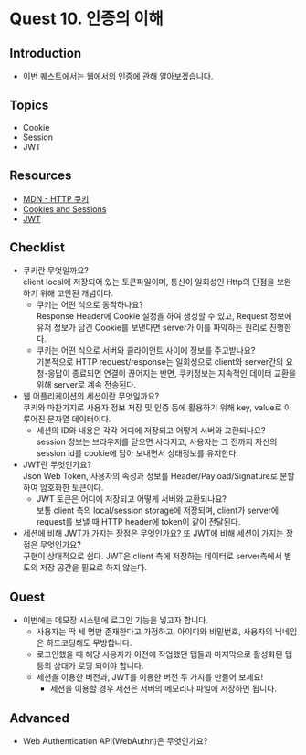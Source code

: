 # Quest 10. 인증의 이해

## Introduction

- 이번 퀘스트에서는 웹에서의 인증에 관해 알아보겠습니다.

## Topics

- Cookie
- Session
- JWT

## Resources

- [MDN - HTTP 쿠키](https://developer.mozilla.org/ko/docs/Web/HTTP/Cookies)
- [Cookies and Sessions](https://web.stanford.edu/~ouster/cgi-bin/cs142-fall10/lecture.php?topic=cookie)
- [JWT](https://jwt.io/)

## Checklist

- 쿠키란 무엇일까요?  
  client local에 저장되어 있는 토큰파일이며, 통신이 일회성인 Http의 단점을 보완하기 위해 고안된 개념이다.
  - 쿠키는 어떤 식으로 동작하나요?  
    Response Header에 Cookie 설정을 하여 생성할 수 있고, Request 정보에 유저 정보가 담긴 Cookie를 보낸다면 server가 이를 파악하는 원리로 진행한다.
  - 쿠키는 어떤 식으로 서버와 클라이언트 사이에 정보를 주고받나요?  
    기본적으로 HTTP request/response는 일회성으로 client와 server간의 요청-응답이 종료되면 연결이 끊어지는 반면, 쿠키정보는 지속적인 데이터 교환을 위해 server로 계속 전송된다.
- 웹 어플리케이션의 세션이란 무엇일까요?  
   쿠키와 마찬가지로 사용자 정보 저장 및 인증 등에 활용하기 위해 key, value로 이루어진 문자열 데이터이다.
  - 세션의 ID와 내용은 각각 어디에 저장되고 어떻게 서버와 교환되나요?  
    session 정보는 브라우저를 닫으면 사라지고, 사용자는 그 전까지 자신의 session id를 cookie에 담아 보내면서 상태정보를 유지한다.
- JWT란 무엇인가요?  
  Json Web Token, 사용자의 속성과 정보를 Header/Payload/Signature로 분할하여 암호화한 토큰이다.
  - JWT 토큰은 어디에 저장되고 어떻게 서버와 교환되나요?  
    보통 client 측의 local/session storage에 저장되며, client가 server에 request를 보낼 때 HTTP header에 token이 같이 전달된다.
- 세션에 비해 JWT가 가지는 장점은 무엇인가요? 또 JWT에 비해 세션이 가지는 장점은 무엇인가요?  
  구현이 상대적으로 쉽다. JWT은 client 측에 저장하는 데이터로 server측에서 별도의 저장 공간을 필요로 하지 않는다.

## Quest

- 이번에는 메모장 시스템에 로그인 기능을 넣고자 합니다.
  - 사용자는 딱 세 명만 존재한다고 가정하고, 아이디와 비밀번호, 사용자의 닉네임은 하드코딩해도 무방합니다.
  - 로그인했을 때 해당 사용자가 이전에 작업했던 탭들과 마지막으로 활성화된 탭 등의 상태가 로딩 되어야 합니다.
  - 세션을 이용한 버전과, JWT를 이용한 버전 두 가지를 만들어 보세요!
    - 세션을 이용할 경우 세션은 서버의 메모리나 파일에 저장하면 됩니다.

## Advanced

- Web Authentication API(WebAuthn)은 무엇인가요?
